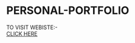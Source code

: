 # PERSONAL-PORTFOLIO

TO VISIT WEBISTE:-<br>
<a href="https://kanishkbehl.github.io/PERSONAL-PORTFOLIO/)https://kanishkbehl.github.io/PERSONAL-PORTFOLIO/" target="_blank">CLICK HERE</a>

